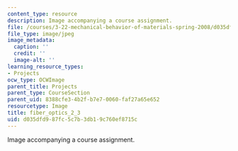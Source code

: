 ```yaml
---
content_type: resource
description: Image accompanying a course assignment.
file: /courses/3-22-mechanical-behavior-of-materials-spring-2008/d035dfd987fc5c7b3db19c760ef8715c_fiber_optics_2_3.jpg
file_type: image/jpeg
image_metadata:
  caption: ''
  credit: ''
  image-alt: ''
learning_resource_types:
- Projects
ocw_type: OCWImage
parent_title: Projects
parent_type: CourseSection
parent_uid: 8388cfe3-4b2f-b7e7-0060-faf27a65e652
resourcetype: Image
title: fiber_optics_2_3
uid: d035dfd9-87fc-5c7b-3db1-9c760ef8715c
---
```

Image accompanying a course assignment.

